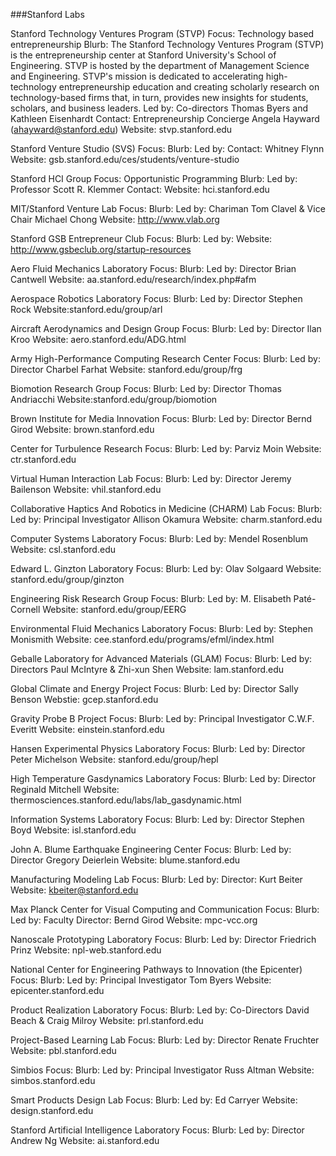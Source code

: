 ###Stanford Labs

Stanford Technology Ventures Program (STVP)
  Focus: Technology based entrepreneurship
  Blurb: The Stanford Technology Ventures Program (STVP) is the entrepreneurship center at Stanford University's School of Engineering. STVP is hosted by the department of Management Science and Engineering. STVP's mission is dedicated to accelerating high-technology entrepreneurship education and creating scholarly research on technology-based firms that, in turn, provides new insights for students, scholars, and business leaders.
  Led by: Co-directors Thomas Byers and Kathleen Eisenhardt
  Contact: Entrepreneurship Concierge Angela Hayward (ahayward@stanford.edu)
  Website: stvp.stanford.edu

Stanford Venture Studio (SVS)
  Focus:
  Blurb:
  Led by:
  Contact: Whitney Flynn
  Website: gsb.stanford.edu/ces/students/venture-studio

Stanford HCI Group
  Focus: Opportunistic Programming
  Blurb:
  Led by: Professor Scott R. Klemmer
  Contact:
  Website: hci.stanford.edu


MIT/Stanford Venture Lab
Focus:
Blurb:
Led by: Chariman Tom Clavel & Vice Chair Michael Chong
Website: http://www.vlab.org

Stanford GSB Entrepreneur Club
Focus:
Blurb:
Led by:
Website: http://www.gsbeclub.org/startup-resources

Aero Fluid Mechanics Laboratory
Focus:
Blurb:
Led by: Director Brian Cantwell
Website: aa.stanford.edu/research/index.php#afm

Aerospace Robotics Laboratory
Focus:
Blurb:
Led by: Director Stephen Rock
Website:stanford.edu/group/arl

Aircraft Aerodynamics and Design Group
Focus:
Blurb:
Led by: Director Ilan Kroo
Website: aero.stanford.edu/ADG.html

Army High-Performance Computing Research Center
Focus:
Blurb:
Led by: Director Charbel Farhat
Website: stanford.edu/group/frg

Biomotion Research Group
Focus:
Blurb:
Led by: Director Thomas Andriacchi 
Website:stanford.edu/group/biomotion

Brown Institute for Media Innovation
Focus:
Blurb:
Led by: Director Bernd Girod
Website: brown.stanford.edu

Center for Turbulence Research
Focus:
Blurb:
Led by: Parviz Moin
Website: ctr.stanford.edu

Virtual Human Interaction Lab
Focus:
Blurb:
Led by: Director Jeremy Bailenson
Website: vhil.stanford.edu

Collaborative Haptics And Robotics in Medicine (CHARM) Lab
Focus:
Blurb:
Led by: Principal Investigator Allison Okamura
Website: charm.stanford.edu

Computer Systems Laboratory
Focus:
Blurb:
Led by: Mendel Rosenblum
Website: csl.stanford.edu

Edward L. Ginzton Laboratory
Focus:
Blurb:
Led by: Olav Solgaard
Website: stanford.edu/group/ginzton

Engineering Risk Research Group
Focus:
Blurb:
Led by: M. Elisabeth Paté-Cornell
Website: stanford.edu/group/EERG

Environmental Fluid Mechanics Laboratory
Focus:
Blurb:
Led by: Stephen Monismith
Website: cee.stanford.edu/programs/efml/index.html

Geballe Laboratory for Advanced Materials (GLAM)
Focus:
Blurb:
Led by: Directors Paul McIntyre & Zhi-xun Shen
Website: lam.stanford.edu

Global Climate and Energy Project
Focus:
Blurb:
Led by: Director Sally Benson
Webstie: gcep.stanford.edu

Gravity Probe B Project
Focus:
Blurb:
Led by: Principal Investigator C.W.F. Everitt
Website: einstein.stanford.edu

Hansen Experimental Physics Laboratory
Focus:
Blurb:
Led by: Director Peter Michelson
Website: stanford.edu/group/hepl


High Temperature Gasdynamics Laboratory
Focus:
Blurb:
Led by: Director Reginald Mitchell
Website: thermosciences.stanford.edu/labs/lab_gasdynamic.html

Information Systems Laboratory
Focus:
Blurb:
Led by: Director Stephen Boyd
Website: isl.stanford.edu

John A. Blume Earthquake Engineering Center
Focus:
Blurb:
Led by: Director Gregory Deierlein
Website: blume.stanford.edu

Manufacturing Modeling Lab
Focus:
Blurb:
Led by: Director: Kurt Beiter
Website: kbeiter@stanford.edu

Max Planck Center for Visual Computing and Communication
Focus:
Blurb:
Led by: Faculty Director: Bernd Girod
Website: mpc-vcc.org

Nanoscale Prototyping Laboratory
Focus:
Blurb:
Led by: Director Friedrich Prinz
Website: npl-web.stanford.edu

National Center for Engineering Pathways to Innovation (the Epicenter)
Focus:
Blurb:
Led by: Principal Investigator Tom Byers
Website: epicenter.stanford.edu

Product Realization Laboratory
Focus:
Blurb:
Led by: Co-Directors David Beach & Craig Milroy
Website: prl.stanford.edu

Project-Based Learning Lab
Focus:
Blurb:
Led by: Director Renate Fruchter
Website: pbl.stanford.edu

Simbios
Focus:
Blurb:
Led by: Principal Investigator Russ Altman
Website: simbos.stanford.edu

Smart Products Design Lab
Focus:
Blurb:
Led by: Ed Carryer
Website: design.stanford.edu

Stanford Artificial Intelligence Laboratory
Focus:
Blurb:
Led by: Director Andrew Ng
Website: ai.stanford.edu
